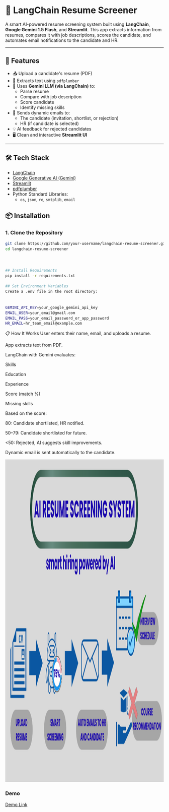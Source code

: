 # 📄 LangChain Resume Screener

A smart AI-powered resume screening system built using **LangChain**, **Google Gemini 1.5 Flash**, and **Streamlit**. This app extracts information from resumes, compares it with job descriptions, scores the candidate, and automates email notifications to the candidate and HR.

---

## 🚀 Features

- 📤 Upload a candidate's resume (PDF)
- 📄 Extracts text using `pdfplumber`
- 🤖 Uses **Gemini LLM (via LangChain)** to:
  - Parse resume
  - Compare with job description
  - Score candidate
  - Identify missing skills
- 📧 Sends dynamic emails to:
  - The candidate (invitation, shortlist, or rejection)
  - HR (if candidate is selected)
- 💡 AI feedback for rejected candidates
- 🖥️ Clean and interactive **Streamlit UI**

---

## 🛠️ Tech Stack

- [LangChain](https://www.langchain.com/)
- [Google Generative AI (Gemini)](https://ai.google.dev/)
- [Streamlit](https://streamlit.io/)
- [pdfplumber](https://github.com/jsvine/pdfplumber)
- Python Standard Libraries:
  - `os`, `json`, `re`, `smtplib`, `email`




## 📦 Installation

### 1. Clone the Repository

```bash
git clone https://github.com/your-username/langchain-resume-screener.git
cd langchain-resume-screener



## Install Requirements
pip install -r requirements.txt

## Set Environment Variables
Create a .env file in the root directory:


GEMINI_API_KEY=your_google_gemini_api_key
EMAIL_USER=your_email@gmail.com
EMAIL_PASS=your_email_password_or_app_password
HR_EMAIL=hr_team_email@example.com
```

📋 How It Works
User enters their name, email, and uploads a resume.

App extracts text from PDF.

LangChain with Gemini evaluates:

Skills

Education

Experience

Score (match %)

Missing skills

Based on the score:

80: Candidate shortlisted, HR notified.

50–79: Candidate shortlisted for future.

<50: Rejected, AI suggests skill improvements.

Dynamic email is sent automatically to the candidate.


<img width="1536" height="1024" alt="image" src="https://github.com/rubaahmedkhan/langchain-resume-screener/blob/e40957354a10a7b5b96cf06982652a08ad3c9d96/AI%20(4).png" />

### Demo

[Demo Link](https://huggingface.co/spaces/RubaKhan242/resume)


